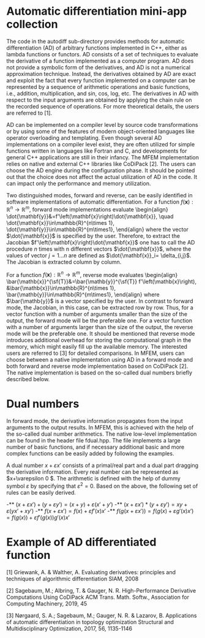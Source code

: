 # Automatic differentiation mini-app collection  

 

The code in the autodiff sub-directory provides methods for automatic differentiation (AD) of arbitrary functions implemented in C++, either as lambda functions or functors.  AD consists of a set of techniques to evaluate the derivative of a function implemented as a computer program. AD  does not provide a symbolic form of the derivatives, and AD is not a numerical approximation technique. Instead, the derivatives obtained by AD are exact and exploit the fact that every function implemented on a computer can be represented by a sequence of arithmetic operations and basic functions, i.e., addition, multiplication, and sin, cos, log, etc. The derivatives in AD with respect to the input arguments are obtained by applying the chain rule on the recorded sequence of operations. For more theoretical details, the users are referred to [1].


AD can be implemented on a compiler level by source code transformations or by using some of the features of modern object-oriented languages like operator overloading and templating. Even though several AD implementations on a compiler level exist, they are often utilized for simple functions written in languages like Fortran and C, and developments for general C++ applications are still in their infancy.  The MFEM implementation relies on native and external C++ libraries like CoDiPack [2].  The users can choose the AD engine during the configuration phase. It should be pointed out that the choice does not affect the actual utilization of AD  in the code. It can impact only the performance and memory utilization. 


Two distinguished modes, forward and reverse, can be easily identified in software implementations of automatic differentiation.  For a function $f(\mathbf{x}):\mathbb{R}^n \rightarrow\mathbb{R}^m$, forward mode implementations evaluate
\begin{align}
\dot{\mathbf{y}}&=f'\left(\mathbf{x}\right)\dot{\mathbf{x}}, \quad \dot{\mathbf{x}}\in\mathbb{R}^{n\times 1}, \dot{\mathbf{y}}\in\mathbb{R}^{m\times1},
\end{align}
where the vector $\dot{\mathbf{x}}$ is specified by the user. Therefore, to extract the Jacobian $f'\left(\mathbf{x}\right)\dot{\mathbf{x}}$ one has to call the AD procedure $n$ times with n different vectors $\dot{\mathbf{x}}$, where the values of  vector $j=1\dots n$ are defined as $\dot{\mathbf{x}}_i= \delta_{i,j}$. The Jacobian is extracted column by column. 

For a function $f(\mathbf{x}):\mathbb{R}^n \rightarrow\mathbb{R}^m$, reverse mode evaluates
\begin{align}
\bar{\mathb{x}}^{\sf{T}}&=\bar{\mathb{y}}^{\sf{T}} f'\left(\mathb{x}\right), &\bar{\mathb{x}}\in\mathbb{R}^{n\times 1}, \bar{\mathb{y}}\in\mathbb{R}^{m\times1},
\end{align}
where $\bar{\mathb{y}}$ is a vector specified by the user. In contrast to forward mode, the Jacobian, in this case, can be extracted row by row. Thus, for a vector function with a number of arguments smaller than the size of the output, the forward mode will be the preferable one. For a vector function with a number of arguments larger than the size of the output, the reverse mode will be the preferable one. It should be mentioned that reverse mode introduces additional overhead for storing the computational graph in the memory, which might easily fill up the available memory. The interested users are referred to [3] for detailed comparisons. In MFEM, users can choose between a native implementation using AD in a forward mode and both forward and reverse mode implementation based on CoDiPack [2]. The native implementation is based on the so-called dual numbers briefly described below.  

# Dual numbers

In forward mode, the derivative information propagates from the input arguments to the output results. In MFEM, this is achieved with the help of the so-called dual number arithmetics. The native low-level implementation can be found in the header file fdual.hpp.  The file implements a large number of basic functions, and if necessary additional basic and more complex functions can be easily added by following the examples. 


A dual number  $x+\varepsilon x'$ consists of a primal/real part and a dual part dragging the derivative information. Every real number can be represented as $x+\varepsilon 0 $. The arithmetic is defined with the help of dummy symbol $\varepsilon$ by specifying that $\varepsilon^2=0$. Based on the above, the following set of rules can be easily derived.


-** $\left(x+\varepsilon x'\right)+\left(y+\varepsilon y'\right)=\left(x+y\right)+\varepsilon\left(x'+y'\right)$ 
-** $\left(x+\varepsilon x'\right)*\left(y+\varepsilon y'\right)=xy+\varepsilon\left(yx'+xy'\right)$
-** $f\left(x+\varepsilon x'\right)=f\left(x\right)+\varepsilon f'\left(x\right)x'$
-** $f\left(g \left(x+\varepsilon x'\right) \right)= f\left(g \left(x\right)+\varepsilon g'\left(x\right) x'\right) = f\left(g \left(x \right)\right)+\varepsilon f'\left(g \left(x \right)\right) g'\left(x\right) x'$ 

# Example of AD differentiated function 




    

 








[1] Griewank, A. & Walther, A. Evaluating derivatives: principles and techniques of algorithmic differentiation SIAM, 2008

[2] Sagebaum, M.; Albring, T. & Gauger, N. R. High-Performance Derivative Computations Using CoDiPack ACM Trans. Math. Softw., Association for Computing Machinery, 2019, 45

[3] Nørgaard, S. A.; Sagebaum, M.; Gauger, N. R. & Lazarov, B. Applications of automatic differentiation in topology optimization Structural and Multidisciplinary Optimization, 2017, 56, 1135-1146
